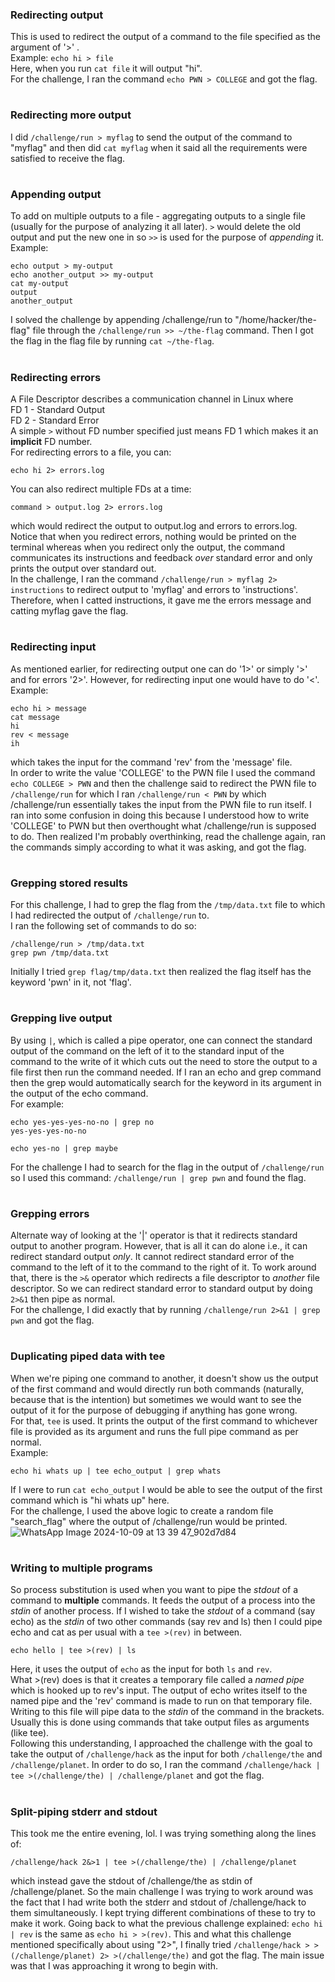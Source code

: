 ### Redirecting output
This is used to redirect the output of a command to the file specified as the argument of '>' . <br>
Example: ```echo hi > file``` <br>
Here, when you run ```cat file``` it will output "hi". <br>
For the challenge, I ran the command ```echo PWN > COLLEGE``` and got the flag.
#
### Redirecting more output
I did ```/challenge/run > myflag``` to send the output of the command to "myflag" and then did ```cat myflag``` when it said all the requirements were satisfied to receive the flag.
#
### Appending output
To add on multiple outputs to a file - aggregating outputs to a single file (usually for the purpose of analyzing it all later). `>` would delete the old output and put the new one in so `>>` is used for the purpose of _appending_ it. <br>
Example: 
```
echo output > my-output
echo another_output >> my-output
cat my-output
output
another_output
```
I solved the challenge by appending /challenge/run to "/home/hacker/the-flag" file through the ```/challenge/run >> ~/the-flag``` command. Then I got the flag in the flag file by running ```cat ~/the-flag```.
#
### Redirecting errors
A File Descriptor describes a communication channel in Linux where <br>
FD 1 - Standard Output <br>
FD 2 - Standard Error <br>
A simple `>` without FD number specified just means FD 1 which makes it an **implicit** FD number. <br>
For redirecting errors to a file, you can:
```
echo hi 2> errors.log
```
You can also redirect multiple FDs at a time:
```
command > output.log 2> errors.log
```
which would redirect the output to output.log and errors to errors.log. <br>
Notice that when you redirect errors, nothing would be printed on the terminal whereas when you redirect only the output, the command communicates its instructions and feedback _over_ standard error and only prints the output over standard out. <br>
In the challenge, I ran the command ```/challenge/run > myflag 2> instructions``` to redirect output to 'myflag' and errors to 'instructions'. Therefore, when I catted instructions, it gave me the errors message and catting myflag gave the flag.
#
### Redirecting input
As mentioned earlier, for redirecting output one can do '1>' or simply '>' and for errors '2>'. However, for redirecting input one would have to do '<'. <br>
Example:
```
echo hi > message
cat message
hi
rev < message
ih
```
which takes the input for the command 'rev' from the 'message' file. <br>
In order to write the value 'COLLEGE' to the PWN file I used the command ```echo COLLEGE > PWN``` and then the challenge said to redirect the PWN file to ```/challenge/run``` for which I ran ```/challenge/run < PWN``` by which /challenge/run essentially takes the input from the PWN file to run itself. I ran into some confusion in doing this because I understood how to write 'COLLEGE' to PWN but then overthought what /challenge/run is supposed to do. Then realized I'm probably overthinking, read the challenge again, ran the commands simply according to what it was asking, and got the flag. 
#
### Grepping stored results
For this challenge, I had to grep the flag from the ```/tmp/data.txt``` file to which I had redirected the output of ```/challenge/run``` to. <br>
I ran the following set of commands to do so:
```
/challenge/run > /tmp/data.txt
grep pwn /tmp/data.txt
```
Initially I tried ```grep flag/tmp/data.txt``` then realized the flag itself has the keyword 'pwn' in it, not 'flag'. 
#
### Grepping live output
By using ```|```, which is called a pipe operator, one can connect the standard output of the command on the left of it to the standard input of the command to the write of it which cuts out the need to store the output to a file first then run the command needed. If I ran an echo and grep command then the grep would automatically search for the keyword in its argument in the output of the echo command. <br>
For example: 
```
echo yes-yes-yes-no-no | grep no
yes-yes-yes-no-no
```

```
echo yes-no | grep maybe

```
For the challenge I had to search for the flag in the output of ```/challenge/run``` so I used this command: ```/challenge/run | grep pwn``` and found the flag.
#
### Grepping errors
Alternate way of looking at the '|' operator is that it redirects standard output to another program. However, that is all it can do alone i.e., it can redirect standard output _only_. It cannot redirect standard error of the command to the left of it to the command to the right of it. To work around that, there is the ```>&``` operator which redirects a file descriptor to _another_ file descriptor. So we can redirect standard error to standard output by doing ```2>&1``` then pipe as normal. <br>
For the challenge, I did exactly that by running ```/challenge/run 2>&1 | grep pwn``` and got the flag.
#
### Duplicating piped data with tee
When we're piping one command to another, it doesn't show us the output of the first command and would directly run both commands (naturally, because that is the intention) but sometimes we would want to see the output of it for the purpose of debugging if anything has gone wrong. <br>
For that, ```tee``` is used. It prints the output of the first command to whichever file is provided as its argument and runs the full pipe command as per normal. <br>
Example: 
```
echo hi whats up | tee echo_output | grep whats
```
If I were to run ```cat echo_output``` I would be able to see the output of the first command which is "hi whats up" here. <br>
For the challenge, I used the above logic to create a random file "search_flag" where the output of /challenge/run would be printed. <br>
![WhatsApp Image 2024-10-09 at 13 39 47_902d7d84](https://github.com/user-attachments/assets/ee5f75e1-f719-4193-a5ff-7407cde0a2b7)
#
### Writing to multiple programs
So process substitution is used when you want to pipe the _stdout_ of a command to **multiple** commands. It feeds the output of a process into the _stdin_ of another process. If I wished to take the _stdout_ of a command (say echo) as the _stdin_ of two other commands (say rev and ls) then I could pipe echo and cat as per usual with a ```tee >(rev)``` in between. 
```
echo hello | tee >(rev) | ls
```
Here, it uses the output of ```echo``` as the input for both ```ls``` and ```rev```.  <br>
What >(rev) does is that it creates a temporary file called a _named pipe_ which is hooked up to rev's input. The output of echo writes itself to the named pipe and the 'rev' command is made to run on that temporary file. Writing to this file will pipe data to the _stdin_ of the command in the brackets. Usually this is done using commands that take output files as arguments (like tee). <br>
Following this understanding, I approached the challenge with the goal to take the output of ```/challenge/hack``` as the input for both ```/challenge/the``` and ```/challenge/planet```. In order to do so, I ran the command ```/challenge/hack | tee >(/challenge/the) | /challenge/planet``` and got the flag.
#
### Split-piping stderr and stdout
This took me the entire evening, lol. I was trying something along the lines of:
```
/challenge/hack 2&>1 | tee >(/challenge/the) | /challenge/planet
```
which instead gave the stdout of /challenge/the as stdin of /challenge/planet. So the main challenge I was trying to work around was the fact that I had write both the stderr and stdout of /challenge/hack to them simultaneously. I kept trying different combinations of these to try to make it work. Going back to what the previous challenge explained: ```echo hi | rev``` is the same as ```echo hi > >(rev)```. This and what this challenge mentioned specifically about using "2>", I finally tried ```/challenge/hack > >(/challenge/planet) 2> >(/challenge/the)``` and got the flag. The main issue was that I was approaching it wrong to begin with.  
